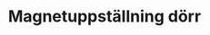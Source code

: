 ---
title: 'Magnetuppställning dörr'
symbol_image: '/images/symbols/kr/68.svg'
weight: 68
card: true
card_color: 'bg-symbol-red'
---